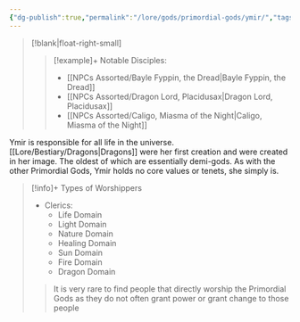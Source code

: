```yaml
---
{"dg-publish":true,"permalink":"/lore/gods/primordial-gods/ymir/","tags":["God"]}
---
```


>[!blank|float-right-small]
>>[!example]+ Notable Disciples:
>>- [[NPCs Assorted/Bayle Fyppin, the Dread\|Bayle Fyppin, the Dread]]
>>- [[NPCs Assorted/Dragon Lord, Placidusax\|Dragon Lord, Placidusax]]
>>- [[NPCs Assorted/Caligo, Miasma of the Night\|Caligo, Miasma of the Night]]

Ymir is responsible for all life in the universe. [[Lore/Bestiary/Dragons\|Dragons]] were her first creation and were created in her image. The oldest of which are essentially demi-gods. As with the other Primordial Gods, Ymir holds no core values or tenets, she simply is.

>[!info]+ Types of Worshippers
>- Clerics:
>	- Life Domain
>	- Light Domain
>	- Nature Domain
>	- Healing Domain 
>	- Sun Domain 
>	- Fire Domain 
>	- Dragon Domain
>>It is very rare to find people that directly worship the Primordial Gods as they do not often grant power or grant change to those people
